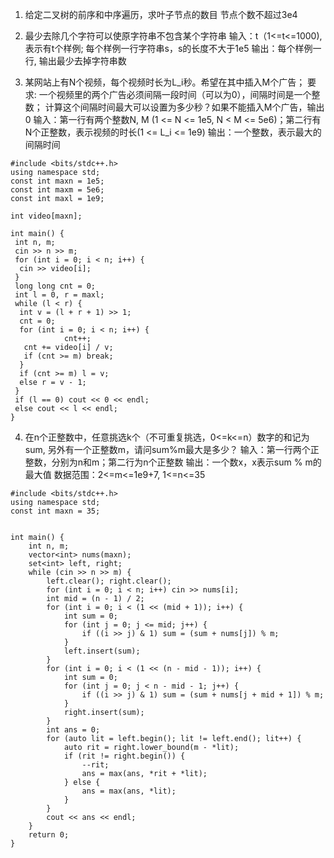 1. 给定二叉树的前序和中序遍历，求叶子节点的数目
节点个数不超过3e4
2. 最少去除几个字符可以使原字符串不包含某个字符串
输入：t（1<=t<=1000), 表示有t个样例; 每个样例一行字符串s，s的长度不大于1e5
输出：每个样例一行, 输出最少去掉字符串数

3. 某网站上有N个视频，每个视频时长为L_i秒。希望在其中插入M个广告；
要求: 一个视频里的两个广告必须间隔一段时间（可以为0），间隔时间是一个整数；
计算这个间隔时间最大可以设置为多少秒？如果不能插入M个广告，输出0
输入：第一行有两个整数N, M (1 <= N <= 1e5, N < M <= 5e6)；第二行有N个正整数，表示视频的时长(1 <= L_i <= 1e9)
输出：一个整数，表示最大的间隔时间
```
#include <bits/stdc++.h>
using namespace std;
const int maxn = 1e5;
const int maxm = 5e6;
const int maxl = 1e9;

int video[maxn];

int main() {
 int n, m;
 cin >> n >> m;
 for (int i = 0; i < n; i++) {
  cin >> video[i];
 }
 long long cnt = 0;
 int l = 0, r = maxl;
 while (l < r) {
  int v = (l + r + 1) >> 1;
  cnt = 0;
  for (int i = 0; i < n; i++) {
            cnt++;
   cnt += video[i] / v;
   if (cnt >= m) break;
  }
  if (cnt >= m) l = v;
  else r = v - 1;
 }
 if (l == 0) cout << 0 << endl;
 else cout << l << endl;
}
```

4. 在n个正整数中，任意挑选k个（不可重复挑选，0<=k<=n）数字的和记为sum, 另外有一个正整数m，请问sum%m最大是多少？
输入：第一行两个正整数，分别为n和m；第二行为n个正整数
输出：一个数x，x表示sum % m的最大值
数据范围：2<=m<=1e9+7,  1<=n<=35
```
#include <bits/stdc++.h>
using namespace std;
const int maxn = 35;


int main() {
    int n, m;
    vector<int> nums(maxn);
    set<int> left, right;
    while (cin >> n >> m) {
        left.clear(); right.clear();
        for (int i = 0; i < n; i++) cin >> nums[i];
        int mid = (n - 1) / 2;
        for (int i = 0; i < (1 << (mid + 1)); i++) {
            int sum = 0;
            for (int j = 0; j <= mid; j++) {
                if ((i >> j) & 1) sum = (sum + nums[j]) % m;
            }
            left.insert(sum);
        }
        for (int i = 0; i < (1 << (n - mid - 1)); i++) {
            int sum = 0;
            for (int j = 0; j < n - mid - 1; j++) {
                if ((i >> j) & 1) sum = (sum + nums[j + mid + 1]) % m;
            }
            right.insert(sum);
        }
        int ans = 0;
        for (auto lit = left.begin(); lit != left.end(); lit++) {
            auto rit = right.lower_bound(m - *lit);
            if (rit != right.begin()) {
                --rit;
                ans = max(ans, *rit + *lit);
            } else {
                ans = max(ans, *lit);
            }
        }
        cout << ans << endl;
    }
    return 0;
}
```
